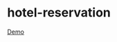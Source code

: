# hotel-reservation

[Demo]([https://duckduckgo.com](https://hotel-reservation-iota.vercel.app/)https://hotel-reservation-iota.vercel.app/)
